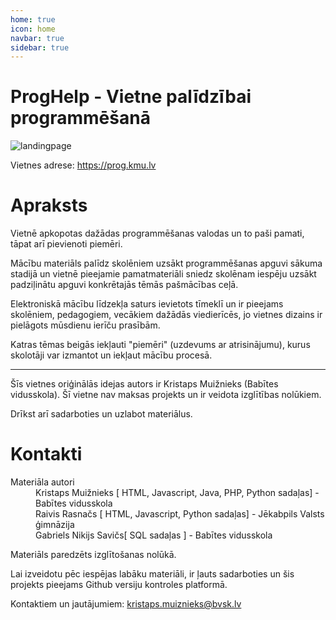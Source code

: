 ```yaml
---
home: true
icon: home
navbar: true
sidebar: true
---
```

# ProgHelp - Vietne palīdzībai programmēšanā

![landingpage](/landinggifs.gif)


Vietnes adrese: https://prog.kmu.lv

# Apraksts

Vietnē apkopotas dažādas programmēšanas valodas un to paši pamati, tāpat arī pievienoti piemēri.

Mācību materiāls palīdz skolēniem uzsākt programmēšanas apguvi sākuma stadijā un vietnē pieejamie pamatmateriāli sniedz skolēnam iespēju uzsākt padziļinātu apguvi konkrētajās tēmās pašmācības ceļā.

Elektroniskā mācību līdzekļa saturs ievietots tīmeklī un ir pieejams skolēniem, pedagogiem, vecākiem dažādās viedierīcēs, jo vietnes dizains ir pielāgots mūsdienu ierīču prasībām.

Katras tēmas beigās iekļauti "piemēri" (uzdevums ar atrisinājumu), kurus skolotāji var izmantot un iekļaut mācību procesā.

---

Šīs vietnes oriģinālās idejas autors ir Kristaps Muižnieks (Babītes vidusskola). Šī vietne nav maksas projekts un ir veidota izglītības nolūkiem.

Drīkst arī sadarboties un uzlabot materiālus. 
# Kontakti

<dl>
    <dt>Materiāla autori</dt>
    <dd>Kristaps Muižnieks  [ HTML, Javascript, Java, PHP, Python sadaļas] - Babītes vidusskola</dd>
    <dd>Raivis Rasnačs [ HTML, Javascript, Python sadaļas] - Jēkabpils Valsts ģimnāzija</dd>
    <dd>Gabriels Nikijs Savičs[ SQL sadaļas ] - Babītes vidusskola</dd>
</dl>

Materiāls paredzēts izglītošanas nolūkā.

Lai izveidotu pēc iespējas labāku materiāli, ir ļauts sadarboties un šis projekts pieejams Github versiju kontroles platformā.

Kontaktiem un jautājumiem: kristaps.muiznieks@bvsk.lv
